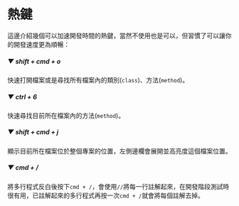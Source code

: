 # 熱鍵

這邊介紹幾個可以加速開發時間的熱鍵，當然不使用也是可以，但習慣了可以讓你的開發速度更為順暢：

##### ▼ shift + cmd + o

快速打開檔案或是尋找所有檔案內的類別(`class`)、方法(`method`)。

##### ▼ ctrl + 6

快速尋找目前所在檔案內的方法(`method`)。

##### ▼ shift + cmd + j

顯示目前所在檔案位於整個專案的位置，左側邊欄會展開並高亮度這個檔案位置。

##### ▼ cmd + /

將多行程式反白後按下`cmd + /`，會使用`//`將每一行註解起來，在開發階段測試時很有用，已註解起來的多行程式再按一次`cmd + /`就會將每個註解去掉。
